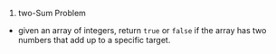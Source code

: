  1. two-Sum Problem
 - given an array of integers, return `true` or `false` if the array has two numbers that add up to a specific target. 